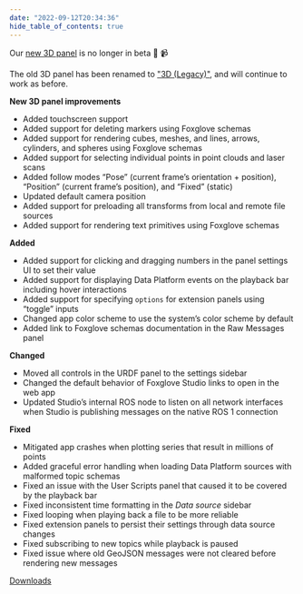```yaml
---
date: "2022-09-12T20:34:36"
hide_table_of_contents: true
---
```


Our [new 3D panel](https://foxglove.dev/docs/studio/panels/3d) is no longer in beta 🎉 📹

The old 3D panel has been renamed to ["3D (Legacy)"](https://foxglove.dev/docs/studio/panels/3d-legacy), and will continue to work as before.

**New 3D panel improvements**

- Added touchscreen support
- Added support for deleting markers using Foxglove schemas
- Added support for rendering cubes, meshes, and lines, arrows, cylinders, and spheres using Foxglove schemas
- Added support for selecting individual points in point clouds and laser scans
- Added follow modes “Pose” (current frame’s orientation + position), “Position” (current frame’s position), and “Fixed” (static)
- Updated default camera position
- Added support for preloading all transforms from local and remote file sources
- Added support for rendering text primitives using Foxglove schemas

**Added**

- Added support for clicking and dragging numbers in the panel settings UI to set their value
- Added support for displaying Data Platform events on the playback bar including hover interactions
- Added support for specifying `options` for extension panels using “toggle” inputs
- Changed app color scheme to use the system’s color scheme by default
- Added link to Foxglove schemas documentation in the Raw Messages panel

**Changed**

- Moved all controls in the URDF panel to the settings sidebar
- Changed the default behavior of Foxglove Studio links to open in the web app
- Updated Studio’s internal ROS node to listen on all network interfaces when Studio is publishing messages on the native ROS 1 connection

**Fixed**

- Mitigated app crashes when plotting series that result in millions of points
- Added graceful error handling when loading Data Platform sources with malformed topic schemas
- Fixed an issue with the User Scripts panel that caused it to be covered by the playback bar
- Fixed inconsistent time formatting in the _Data source_ sidebar
- Fixed looping when playing back a file to be more reliable
- Fixed extension panels to persist their settings through data source changes
- Fixed subscribing to new topics while playback is paused
- Fixed issue where old GeoJSON messages were not cleared before rendering new messages

[Downloads](https://github.com/foxglove/studio/releases/tag/v1.25.0)
